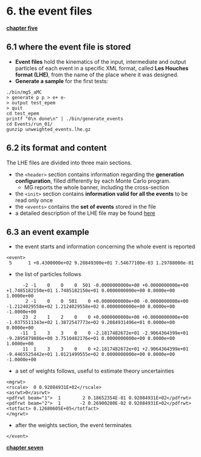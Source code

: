 # 6. the event files

[**chapter five**](05_gen.md)

## 6.1 where the event file is stored

  * **Event files** hold the kinematics of the input,
    intermediate and output particles of each event in a specific XML format,
    called **Les Houches format (LHE)**,
    from the name of the place where it was designed.
  * **Generate a sample** for the first tests:
```
./bin/mg5_aMC
> generate p p > e+ e-
> output test_epem
> quit
cd test_epem
printf "0\n done\n" | ./bin/generate_events
cd Events/run_01/
gunzip unweighted_events.lhe.gz
```

## 6.2 its format and content

The LHE files are divided into three main sections.
  * the ``<header>`` section contains information
    regarding the **generation configuration**,
    filled differently by each Monte Carlo program.
    * MG reports the whole banner, including the cross-section
  * the ``<init>`` section contains **information valid for all the events**
    to be read only once
  * the ``<events>`` contains the **set of events** stored in the file  
  * a detailed description of the LHE file may be found
    [here](http://govoni.web.cern.ch/govoni/tesi/docs/LHEreading.pdf)

## 6.3 an event example

  * the event starts and information concerning the whole event is reported
```
<event>
 5      1 +8.4300000e+02 9.20849300e+01 7.54677100e-03 1.29788000e-01
 ```
  * the list of particles follows
 ```
       -2 -1    0    0    0  501 -0.0000000000e+00 +0.0000000000e+00 +1.7485182150e+01 1.7485182150e+01 0.0000000000e+00 0.0000e+00 1.0000e+00
        2 -1    0    0  501    0 +0.0000000000e+00 -0.0000000000e+00 -1.2124029558e+02 1.2124029558e+02 0.0000000000e+00 0.0000e+00 -1.0000e+00
       23  2    1    2    0    0 +0.0000000000e+00 +0.0000000000e+00 -1.0375511343e+02 1.3872547773e+02 9.2084931496e+01 0.0000e+00 0.0000e+00
      -11  1    3    3    0    0 -2.1817482672e+01 -2.9064364399e+01 -9.2895879886e+00 3.7510482176e+01 0.0000000000e+00 0.0000e+00 1.0000e+00
       11  1    3    3    0    0 +2.1817482672e+01 +2.9064364399e+01 -9.4465525442e+01 1.0121499555e+02 0.0000000000e+00 0.0000e+00 -1.0000e+00
 ```
  * a set of weights follows, useful to estimate theory uncertainties
 ```
<mgrwt>
<rscale>  0 0.92084931E+02</rscale>
<asrwt>0</asrwt>
<pdfrwt beam="1">  1        2 0.18652354E-01 0.92084931E+02</pdfrwt>
<pdfrwt beam="2">  1       -2 0.26900280E-02 0.92084931E+02</pdfrwt>
<totfact> 0.12680605E+05</totfact>
</mgrwt>
```
  * after the weights section, the event terminates
```
</event>
```

[**chapter seven**](07_read.md)
